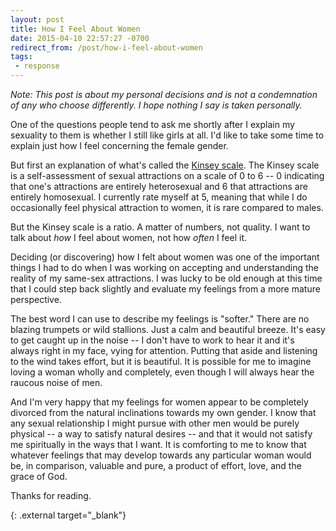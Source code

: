 ```yaml
---
layout: post
title: How I Feel About Women
date: 2015-04-10 22:57:27 -0700
redirect_from: /post/how-i-feel-about-women
tags:
 - response
---
```


_Note: This post is about my personal decisions and is not a condemnation of any who choose differently. I hope nothing I say is taken personally._

One of the questions people tend to ask me shortly after I explain my sexuality to them is whether I still like girls at all. I'd like to take some time to explain just how I feel concerning the female gender.

But first an explanation of what's called the [Kinsey scale][1]. The Kinsey scale is a self-assessment of sexual attractions on a scale of 0 to 6 -- 0 indicating that one's attractions are entirely heterosexual and 6 that attractions are entirely homosexual. I currently rate myself at 5, meaning that while I do occasionally feel physical attraction to women, it is rare compared to males.

But the Kinsey scale is a ratio. A matter of numbers, not quality. I want to talk about _how_ I feel about women, not how _often_ I feel it.

Deciding (or discovering) how I felt about women was one of the important things I had to do when I was working on accepting and understanding the reality of my same-sex attractions. I was lucky to be old enough at this time that I could step back slightly and evaluate my feelings from a more mature perspective.

The best word I can use to describe my feelings is "softer." There are no blazing trumpets or wild stallions. Just a calm and beautiful breeze. It's easy to get caught up in the noise -- I don't have to work to hear it and it's always right in my face, vying for attention. Putting that aside and listening to the wind takes effort, but it is beautiful. It is possible for me to imagine loving a woman wholly and completely, even though I will always hear the raucous noise of men.

And I'm very happy that my feelings for women appear to be completely divorced from the natural inclinations towards my own gender. I know that any sexual relationship I might pursue with other men would be purely physical -- a way to satisfy natural desires -- and that it would not satisfy me spiritually in the ways that I want. It is comforting to me to know that whatever feelings that may develop towards any particular woman would be, in comparison, valuable and pure, a product of effort, love, and the grace of God.

Thanks for reading.

[1]: https://en.wikipedia.org/wiki/Kinsey_scale
  {: .external target="_blank"}
